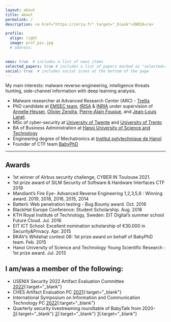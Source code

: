 ```yaml
---
layout: about
title: about
permalink: /
description: <a href="https://inria.fr" target="_blank">INRIA</a>

profile:
  align: right
  image: prof_pic.jpg
  # address:
    

news: true  # includes a list of news items
selected_papers: true # includes a list of papers marked as "selected={true}"
social: true  # includes social icons at the bottom of the page
---
```

My main interests: malware reverse-engineering, intelligence threats hunting, side-channel information with deep learning analysis.

- Malware researcher at Advanced Research Center (ARC) -  <a href = "https://www.trellix.com/" target="_blank">Trellix</a>
- PhD candidate at <a href = "https://www.irisa.fr/emsec/" target="_blank">EMSEC team</a>, <a href="https://irisa.fr" target="_blank">IRISA</a> & <a href="https://inria.fr" target="_blank">INRIA</a> under supervision of <a href="http://www.annelieheuser.com/" target="_blank">Annelie Heuser</a>, <a href="https://members.loria.fr/OZendra/" target="_blank">Olivier Zendra</a>, <a href="https://www.di.ens.fr/~fouque/" target="_blank">Pierre-Alain Fouque</a>, and <a href="http://p.lanet.free.fr/pmwiki-2.2.81/" target="_blank">Jean-Louis Lanet</a>.
- MSc of cyber-security at <a href="https://www.utwente.nl/" target="_blank">University of Twente</a> and <a href="https://www.unitn.it/" target="_blank">University of Trento</a>
- BA of Business Administration at <a href="https://www.hust.edu.vn/" target="_blank">Hanoi University of Science and Technology</a>
- Engineering degree of Mechatronics at <a href="https://www.hust.edu.vn/" target="_blank">Institut polytechnique de Hanoï</a>
- Founder of CTF team <a href="https://babyphd.net" target="_blank">BabyPhD</a>

---
## Awards

- 1st winner of Airbus security challenge, CYBER IN Toulouse 2021.
- 1st prize award of SILM Security of Software & Hardware Interfaces CTF 2019
- Mandiant’s Fire Eye- Advanced Reverse Engineering 1,2,3,5,6 : Winning award. 2019, 2018, 2016, 2015, 2014
- Batterii: Web penetration testing - Bug Bounty award. Oct. 2016
- BlackHat Europe Conference: Student Scholarship. Aug. 2016
- KTH Royal Institute of Technology, Sweden: EIT Digital’s summer school Future Cloud. Jul. 2016
- EIT ICT School: Excellent nomination scholarship of €30.000 in Security&Privacy. Apr. 2015
- BKAV’s Whitehat contest 08: 1st prize award on behalf of BabyPhD team. Feb. 2015
- Hanoi University of Science and Technology Young Scientific Research : 1st prize award. Jul. 2013

## I am/was a member of the following:
- USENIX Security 2022 Artifact Evaluation Committee [2022](https://www.usenix.org/conference/usenixsecurity22/call-for-artifacts){:target="_blank"}
- CHES Artifact Evaluation PC [2021](https://ches.iacr.org/2021/artifacts.php){:target="_blank"}
- International Symposium on Information and Communication Technology PC [2022](https://soict.org/){:target="_blank"}
- Quarterly security livestreaming roundtable of BabyTalk from 2020- [3](https://www.youtube.com/watch?v=DDxRn3CNdeQ){:target="_blank"} [2](https://www.youtube.com/watch?v=7gE_9P0CDUk){:target="_blank"} [1](https://www.youtube.com/watch?v=rMevp_WBY88){:target="_blank"}



<!---
[//]: <> (Write your biography here. Tell the world about yourself. Link to your favorite [subreddit](http://reddit.com){:target="\_blank"}. You can put a picture in, too. The code is already in, just name your picture `prof_pic.jpg` and put it in the `img/` folder.

Put your address / P.O. box / other info right below your picture. You can also disable any these elements by editing `profile` property of the YAML header of your `_pages/about.md`. Edit `_bibliography/papers.bib` and Jekyll will render your [publications page](/al-folio/publications/) automatically.

Link to your social media connections, too. This theme is set up to use [Font Awesome icons](http://fortawesome.github.io/Font-Awesome/){:target="\_blank"} and [Academicons](https://jpswalsh.github.io/academicons/){:target="\_blank"}, like the ones below. Add your Facebook, Twitter, LinkedIn, Google Scholar, or just disable all of them.
)
-->